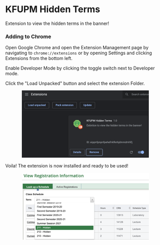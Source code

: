 # KFUPM Hidden Terms
Extension to view the hidden terms in the banner!

### Adding to Chrome

Open Google Chrome and open the Extension Management page by navigating to ```chrome://extensions``` or by opening Settings and clicking Extensions from the bottom left.

Enable Developer Mode by clicking the toggle switch next to Developer mode.

Click the "Load Unpacked" button and select the extension Folder.

<p align="center">
  <img src="./demo/images/install_instructions.png" width="400" alt="Install Instructions">
<p/>

Voila! The extension is now installed and ready to be used!

<p align="center">
  <img src="./demo/images/result.png" width="400" alt="Result">
<p/>
